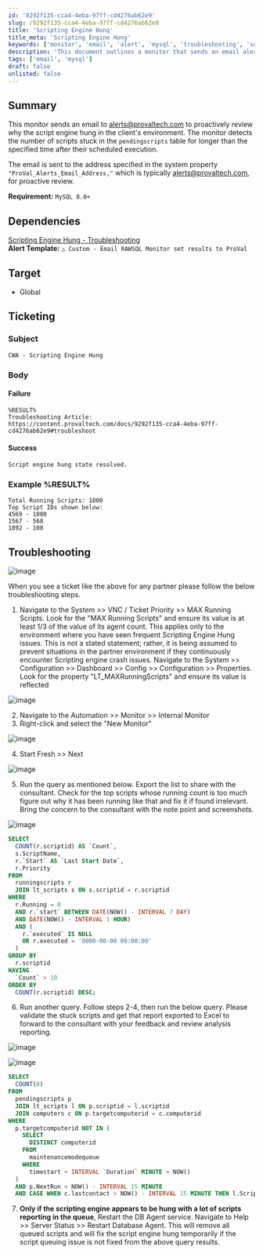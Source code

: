 ```yaml
---
id: '9292f135-cca4-4eba-97ff-cd4276ab62e9'
slug: /9292f135-cca4-4eba-97ff-cd4276ab62e9
title: 'Scripting Engine Hung'
title_meta: 'Scripting Engine Hung'
keywords: ['monitor', 'email', 'alert', 'mysql', 'troubleshooting', 'scripts']
description: 'This document outlines a monitor that sends an email alert for the scripting engine hung state in a client environment. It detects scripts stuck in the pending scripts table for too long and notifies the designated email for proactive review.'
tags: ['email', 'mysql']
draft: false
unlisted: false
---
```


## Summary

This monitor sends an email to [alerts@provaltech.com](mailto:alerts@provaltech.com) to proactively review why the script engine hung in the client's environment. The monitor detects the number of scripts stuck in the `pendingscripts` table for longer than the specified time after their scheduled execution.

The email is sent to the address specified in the system property `"ProVal_Alerts_Email_Address,"` which is typically [alerts@provaltech.com](mailto:alerts@provaltech.com), for proactive review.

**Requirement:** `MySQL 8.0+`

## Dependencies

[Scripting Engine Hung - Troubleshooting](/docs/64cf5b44-11bf-42dc-87bc-f1f93582ed8d)  
**Alert Template:** `△ Custom - Email RAWSQL Monitor set results to ProVal`

## Target

- Global

## Ticketing

### Subject
```
CWA - Scripting Engine Hung
```
### Body
#### Failure
```
%RESULT%
Troubleshooting Article:
https://content.provaltech.com/docs/9292f135-cca4-4eba-97ff-cd4276ab62e9#troubleshoot
```
#### Success
```
Script engine hung state resolved.
```
### Example %RESULT%
```
Total Running Scripts: 1800
Top Script IDs shown below:
4569 - 1000
1567 - 568
1892 - 100
```

## Troubleshooting

![image](/img/9292f135-cca4-4eba-97ff-cd4276ab62e9/image1.png)

When you see a ticket like the above for any partner please follow the below troubleshooting steps.

1. Navigate to the System >> VNC / Ticket Priority >> MAX Running Scripts. Look for the "MAX Running Scripts" and ensure its value is at least 1/3 of the value of its agent count. This applies only to the environment where you have seen frequent Scripting Engine Hung issues. This is not a stated statement; rather, it is being assumed to prevent situations in the partner environment if they continuously encounter Scripting engine crash issues. Navigate to the System >> Configuration >> Dashboard >> Config >> Configuration >> Properties. Look for the property "LT_MAXRunningScripts" and ensure its value is reflected

![image](/img/9292f135-cca4-4eba-97ff-cd4276ab62e9/image2.png)

2. Navigate to the Automation >> Monitor >> Internal Monitor
3. Right-click and select the "New Monitor"

![image](/img/9292f135-cca4-4eba-97ff-cd4276ab62e9/image3.png)

4. Start Fresh >> Next

![image](/img/9292f135-cca4-4eba-97ff-cd4276ab62e9/image4.png)

5. Run the query as mentioned below. Export the list to share with the consultant. Check for the top scripts whose running count is too much figure out why it has been running like that and fix it if found irrelevant. Bring the concern to the consultant with the note point and screenshots.

![image](/img/9292f135-cca4-4eba-97ff-cd4276ab62e9/image5.png)

```sql
SELECT 
  COUNT(r.scriptid) AS `Count`, 
  s.ScriptName, 
  r.`Start` AS `Last Start Date`, 
  r.Priority 
FROM 
  runningscripts r 
  JOIN lt_scripts s ON s.scriptid = r.scriptid 
WHERE 
  r.Running = 0 
  AND r.`start` BETWEEN DATE(NOW() - INTERVAL 7 DAY) 
  AND DATE(NOW() - INTERVAL 1 HOUR) 
  AND (
    r.`executed` IS NULL 
    OR r.executed = '0000-00-00 00:00:00'
  ) 
GROUP BY 
  r.scriptid 
HAVING 
  `Count` > 10 
ORDER BY 
  COUNT(r.scriptid) DESC;
```

6. Run another query. Follow steps 2-4, then run the below query. Please validate the stuck scripts and get that report exported to Excel to forward to the consultant with your feedback and review analysis reporting.

![image](/img/9292f135-cca4-4eba-97ff-cd4276ab62e9/image6.png)

![image](/img/9292f135-cca4-4eba-97ff-cd4276ab62e9/image7.png)

```sql
SELECT 
  COUNT(0) 
FROM 
  pendingscripts p 
  JOIN lt_scripts l ON p.scriptid = l.scriptid 
  JOIN computers c ON p.targetcomputerid = c.computerid 
WHERE 
  p.targetcomputerid NOT IN (
    SELECT 
      DISTINCT computerid 
    FROM 
      maintenancemodequeue 
    WHERE 
      timestart + INTERVAL `Duration` MINUTE > NOW()
  ) 
  AND p.NextRun < NOW() - INTERVAL 15 MINUTE 
  AND CASE WHEN c.lastcontact > NOW() - INTERVAL 15 MINUTE THEN l.ScriptFlags = 0 ELSE l.scriptflags = 1 END
```

7. **Only if the scripting engine appears to be hung with a lot of scripts reporting in the queue**, Restart the DB Agent service. Navigate to Help >> Server Status >> Restart Database Agent. This will remove all queued scripts and will fix the script engine hung temporarily if the script queuing issue is not fixed from the above query results.
